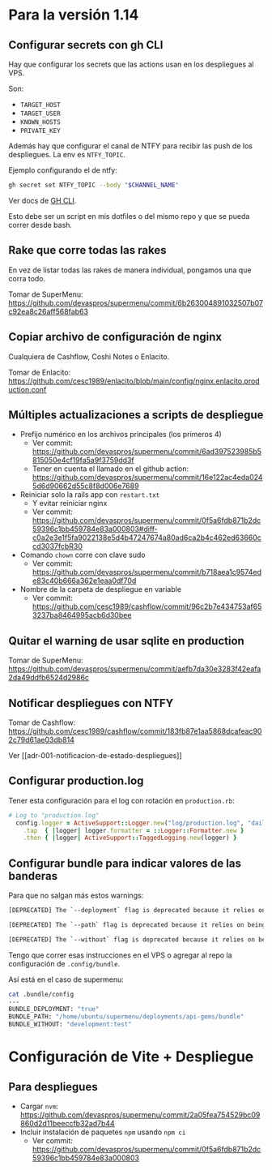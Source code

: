 # Para la versión 1.14

## Configurar secrets con gh CLI

Hay que configurar los secrets que las actions usan en los despliegues al VPS.

Son:

- `TARGET_HOST`
- `TARGET_USER`
- `KNOWN_HOSTS`
- `PRIVATE_KEY`

Además hay que configurar el canal de NTFY para recibir las push de los despliegues. La env es `NTFY_TOPIC`.

Ejemplo configurando el de ntfy:
```bash
gh secret set NTFY_TOPIC --body "$CHANNEL_NAME"
```

Ver docs de [GH CLI](https://cli.github.com/manual/gh_secret_set).

Esto debe ser un script en mis dotfiles o del mismo repo y que se pueda correr desde bash.

## Rake que corre todas las rakes

En vez de listar todas las rakes de manera individual, pongamos una que corra todo.

Tomar de SuperMenu: https://github.com/devaspros/supermenu/commit/6b263004891032507b07c92ea8c26aff568fab63

## Copiar archivo de configuración de nginx

Cualquiera de Cashflow, Coshi Notes o Enlacito.

Tomar de Enlacito: https://github.com/cesc1989/enlacito/blob/main/config/nginx.enlacito.production.conf

## Múltiples actualizaciones a scripts de despliegue

- Prefijo numérico en los archivos principales (los primeros 4)
	- Ver commit: https://github.com/devaspros/supermenu/commit/6ad397523985b5815050e4cf19fa5a9f3759dd3f
	- Tener en cuenta el llamado en el github action: https://github.com/devaspros/supermenu/commit/16e122ac4eda0245d6d90662d55c8f8d006e7689
- Reiniciar solo la rails app con `restart.txt`
	- Y evitar reiniciar nginx
	- Ver commit: https://github.com/devaspros/supermenu/commit/0f5a6fdb871b2dc59396c1bb459784e83a000803#diff-c0a2e3e1f5fa9022138e5d4b47247674a80ad6ca2b4c462ed63660ccd3037fcbR30
- Comando `chown` corre con clave sudo
	- Ver commit: https://github.com/devaspros/supermenu/commit/b718aea1c9574ede83c40b666a362e1eaa0df70d
- Nombre de la carpeta de despliegue en variable
	- Ver commit: https://github.com/cesc1989/cashflow/commit/96c2b7e434753af653237ba8464995acb6d30bee

## Quitar el warning de usar sqlite en production

Tomar de SuperMenu: https://github.com/devaspros/supermenu/commit/aefb7da30e3283f42eafa2da49ddfb6524d2986c

## Notificar despliegues con NTFY

Tomar de Cashflow: https://github.com/cesc1989/cashflow/commit/183fb87e1aa5868dcafeac902c79d61ae03db814

Ver [[adr-001-notificacion-de-estado-despliegues]]

## Configurar production.log

Tener esta configuración para el log con rotación en `production.rb`:
```ruby
# Log to "production.log"
  config.logger = ActiveSupport::Logger.new("log/production.log", "daily")
    .tap  { |logger| logger.formatter = ::Logger::Formatter.new }
    .then { |logger| ActiveSupport::TaggedLogging.new(logger) }
```

## Configurar bundle para indicar valores de las banderas

Para que no salgan más estos warnings:
```bash
[DEPRECATED] The `--deployment` flag is deprecated because it relies on being remembered across bundler invocations, which bundler will no longer do in future versions. Instead please use `bundle config set --local deployment 'true'`, and stop using this flag

[DEPRECATED] The `--path` flag is deprecated because it relies on being remembered across bundler invocations, which bundler will no longer do in future versions. Instead please use `bundle config set --local path '/home/ubuntu/supermenu/deployments/api-gems/bundle'`, and stop using this flag

[DEPRECATED] The `--without` flag is deprecated because it relies on being remembered across bundler invocations, which bundler will no longer do in future versions. Instead please use `bundle config set --local without 'development test'`, and stop using this flag
```

Tengo que correr esas instrucciones en el VPS o agregar al repo la configuración de `.config/bundle`.

Así está en el caso de supermenu:
```bash
cat .bundle/config 
---
BUNDLE_DEPLOYMENT: "true"
BUNDLE_PATH: "/home/ubuntu/supermenu/deployments/api-gems/bundle"
BUNDLE_WITHOUT: "development:test"
```

# Configuración de Vite + Despliegue

## Para despliegues

- Cargar `nvm`: https://github.com/devaspros/supermenu/commit/2a05fea754529bc09860d2d11beeccfb32ad7b44
- Incluir instalación de paquetes `npm` usando `npm ci`
	- Ver commit: https://github.com/devaspros/supermenu/commit/0f5a6fdb871b2dc59396c1bb459784e83a000803